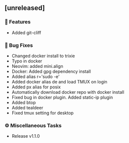 ## [unreleased]

### 🚀 Features

- Added git-cliff

### 🐛 Bug Fixes

- Changed docker install to trixie
- Typo in docker
- Neovim: added mini.align
- Docker: Added gpg dependency install
- Added alias r='sudo -e'
- Added docker alias de and load TMUX on login
- Added px alias for posix
- Automatically download docker repo with docker install
- Fixed bug in docker plugin. Added static-ip plugin
- Added btop
- Added tealdeer
- Fixed tmux setting for desktop

### ⚙️ Miscellaneous Tasks

- Release v1.1.0
